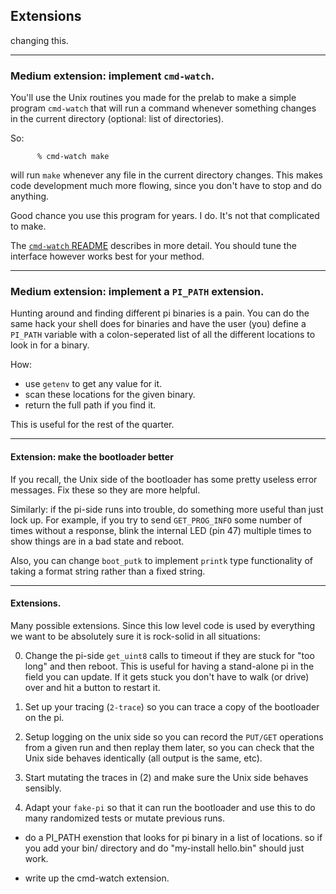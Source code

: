 ## Extensions

changing this.

--------------------------------------------------------------------
### Medium extension: implement `cmd-watch`.

You'll use the Unix routines you made for the prelab to make a simple
program `cmd-watch` that will run a command whenever something changes
in the current directory (optional: list of directories).

So:

          % cmd-watch make

will run `make` whenever any file in the current directory changes.
This makes code development much more flowing, since you don't
have to stop and do anything.

Good chance you use this program for years.  I do.  It's not that
complicated to make.

The [`cmd-watch` README](extension-cmd-watch/README.md) describes
in more detail.  You should tune the interface however works best
for your method.

--------------------------------------------------------------------
### Medium extension: implement a `PI_PATH` extension.

Hunting around and finding different pi binaries is a pain.  You can
do the same hack your shell does for binaries and have the user (you)
define a `PI_PATH`  variable with a colon-seperated list of all the
different locations to look in for a binary.

How:
  - use `getenv` to get any value for it.
  - scan these locations for the given binary.
  - return the full path if you find it.

This is useful for the rest of the quarter.

--------------------------------------------------------------------
#### Extension: make the bootloader better

If you recall, the Unix side of the bootloader has some pretty useless
error messages.  Fix these so they are more helpful.

Similarly: if the pi-side runs into trouble, do something more useful
than just lock up.  For example, if you try to send `GET_PROG_INFO`
some number of times without a response, blink the internal LED (pin 47)
multiple times to show things are in a bad state and reboot.

Also, you can change `boot_putk` to implement `printk` type functionality
of taking a format string rather than a fixed string.

--------------------------------------------------------------------
#### Extensions.

Many possible extensions.  Since this low level code is used by everything we 
want to be absolutely sure it is rock-solid in all situations:

  0. Change the pi-side `get_uint8` calls to timeout if they are stuck for "too long"
     and then reboot.  This is useful for having a stand-alone pi in the field you
     can update.  If it gets stuck you don't have to walk (or drive) over and
     hit a button to restart it.

  1. Set up your tracing (`2-trace`) so you can trace a copy of the bootloader on the pi.
  2. Setup logging on the unix side so you can record the `PUT/GET` operations from
     a given run and then replay them later, so you can check that the
     Unix side behaves identically (all output is the same, etc).
  3. Start mutating the traces in (2) and make sure the Unix side behaves sensibly.
  4. Adapt your `fake-pi` so that it can run the bootloader and use this to do
     many randomized tests or mutate previous runs.

- do a PI_PATH exenstion that looks for pi binary in a list of locations.
  so if you add your bin/ directory and do 
     "my-install hello.bin" should just work.

- write up the cmd-watch extension.
